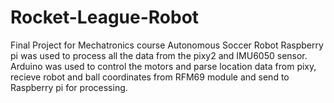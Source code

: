 # Rocket-League-Robot
Final Project for Mechatronics course
Autonomous Soccer Robot
Raspberry pi was used to process all the data from the pixy2 and IMU6050 sensor.
Arduino was used to control the motors and parse location data from pixy, recieve robot and ball coordinates from RFM69 module and send to Raspberry pi for processing.
